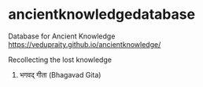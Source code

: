 # ancientknowledgedatabase

Database for Ancient Knowledge
https://vedupraity.github.io/ancientknowledge/

Recollecting the lost knowledge

1. भगवद् गीता (Bhagavad Gita)
